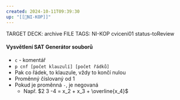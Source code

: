 ```yaml
---
created: 2024-10-11T09:39:30
up: "[[📖NI-KOP]]"
---
```


TARGET DECK: archive
FILE TAGS: NI-KOP cviceni01 status-toReview

#### Vysvětlení SAT Generátor souborů

- `c` - komentář
- `p cnf [počet klauzulí] [počet řádků]`
- Pak co řádek, to klauzule, vždy to končí nulou
- Proměnný číslovaný od 1
- Pokud je proměnná `-`, je negovaná
  - Např. $2 3 -4 = x_2 + x_3 + \overline{x_4}$
